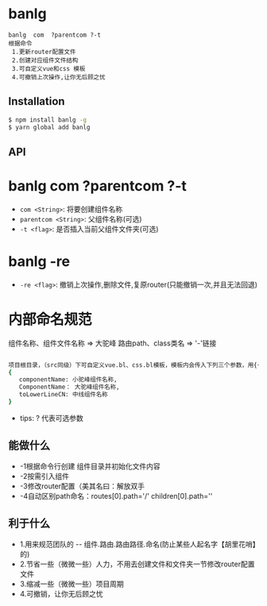 
# banlg
```
banlg  com  ?parentcom ?-t
根据命令
 1.更新router配置文件
 2.创建对应组件文件结构
 3.可自定义vue和css 模板
 4.可撤销上次操作,让你无后顾之忧

``` 

## Installation

```bash
$ npm install banlg -g
$ yarn global add banlg
```

## API
# banlg  com   ?parentcom   ?-t
* `com <String>`: 将要创建组件名称 
* `parentcom <String>`: 父组件名称(可选)
* `-t <flag>`: 是否插入当前父组件文件夹(可选)
# banlg  -re
* `-re <flag>`: 撤销上次操作,删除文件,复原router(只能撤销一次,并且无法回退)
# 内部命名规范
组件名称、组件文件名称 => 大驼峰
路由path、class类名 => '-'链接

```bash

项目根目录，（src同级）下可自定义vue.bl、css.bl模板，模板内会传入下列三个参数，用{{xxxxxx}} 接收
{
   componentName: 小驼峰组件名称,
   ComponentName： 大驼峰组件名称, 
   toLowerLineCN: 中线组件名称
}
```
* tips: ? 代表可选参数

## 能做什么
* -1根据命令行创建 组件目录并初始化文件内容
* -2按需引入组件
* -3修改router配置（美其名曰：解放双手
* -4自动区别path命名：routes[0].path='/'   children[0].path='' 

## 利于什么
* 1.用来规范团队的 -- 组件.路由.路由路径.命名(防止某些人起名字【胡里花哨】的)
* 2.节省一些（微微一些）人力，不用去创建文件和文件夹一节修改router配置文件
* 3.缩减一些（微微一些）项目周期
* 4.可撤销，让你无后顾之忧
